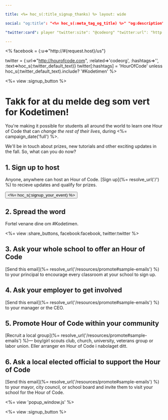 ```yaml
---

title: <%= hoc_s(:title_signup_thanks) %> layout: wide

social: "og:title": "<%= hoc_s(:meta_tag_og_title) %>" "og:description": "<%= hoc_s(:meta_tag_og_description) %>" "og:image": "http://<%=request.host%>/images/code-video-thumbnail.jpg" "og:image:width": 1705 "og:image:height": 949 "og:url": "http://<%=request.host%>" "og:video": "https://youtube.googleapis.com/v/rH7AjDMz_dc"

"twitter:card": player "twitter:site": "@codeorg" "twitter:url": "http://<%=request.host%>" "twitter:title": "<%= hoc_s(:meta_tag_twitter_title) %>" "twitter:description": "<%= hoc_s(:meta_tag_twitter_description) %>" "twitter:image:src": "http://<%=request.host%>/images/code-video-thumbnail.jpg" "twitter:player": 'https://www.youtubeeducation.com/embed/rH7AjDMz_dc?iv_load_policy=3&rel=0&autohide=1&showinfo=0' "twitter:player:width": 1920 "twitter:player:height": 1080

---
```


<% facebook = {:u=>"http://#{request.host}/us"}

twitter = {:url=>"http://hourofcode.com", :related=>'codeorg', :hashtags=>'', :text=>hoc_s(:twitter_default_text)} twitter[:hashtags] = 'HourOfCode' unless hoc_s(:twitter_default_text).include? '#Kodetimen' %>

<%= view :signup_button %>

# Takk for at du melde deg som vert for Kodetimen!

You're making it possible for students all around the world to learn one Hour of Code that can *change the rest of their lives*, during <%= campaign_date('full') %>.

We'll be in touch about prizes, new tutorials and other exciting updates in the fall. So, what can you do now?

## 1. Sign up to host

Anyone, anywhere can host an Hour of Code. [Sign up](%= resolve_url('/') %) to recieve updates and qualify for prizes.   


[<button><%= hoc_s(:signup_your_event) %></button>](<%= resolve_url('/') %>)

## 2. Spread the word

Fortel venane dine om #Kodetimen.

<%= view :share_buttons, facebook:facebook, twitter:twitter %>

## 3. Ask your whole school to offer an Hour of Code

[Send this email](%= resolve_url('/resources/promote#sample-emails') %) to your principal to encourage every classroom at your school to sign up.

## 4. Ask your employer to get involved

[Send this email](%= resolve_url('/resources/promote#sample-emails') %) to your manager or the CEO.

## 5. Promote Hour of Code within your community

[Recruit a local group](%= resolve_url('/resources/promote#sample-emails') %)— boy/girl scouts club, church, university, veterans group or labor union. Eller arranger en Hour of Code i nabolaget ditt.

## 6. Ask a local elected official to support the Hour of Code

[Send this email](%= resolve_url('/resources/promote#sample-emails') %) to your mayor, city council, or school board and invite them to visit your school for the Hour of Code.

<%= view 'popup_window.js' %>

<%= view :signup_button %>